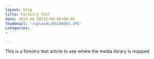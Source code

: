 ```yaml
---
layout: blog
title: Forestry Test
date: 2019-06-28T22:00:00+00:00
thumbnail: "/uploads/DSC00063.JPG"
categories:
- ''

---
```

This is a forestry test article to see where the media library is mapped